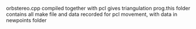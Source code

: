 orbstereo.cpp compiled together with pcl gives triangulation prog.this folder contains all make file and data recorded for pcl movement, with data in newpoints folder

